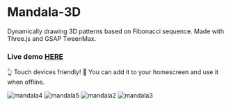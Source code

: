 # Mandala-3D
Dynamically drawing 3D patterns based on Fibonacci sequence. Made with Three.js and GSAP TweenMax.

### Live demo [HERE](https://arturbien.github.io/Mandala-3D/)

:point_up_2: Touch devices friendly! :mobile_phone_off: You can add it to your homescreen and use it when offline.





![mandala4](https://user-images.githubusercontent.com/28541613/36566522-08fbb7be-1824-11e8-8829-b49c08a73fa2.png)
![mandala5](https://user-images.githubusercontent.com/28541613/36566523-091fda54-1824-11e8-9241-2297fe33423b.png)
![mandala2](https://user-images.githubusercontent.com/28541613/36566520-088a1758-1824-11e8-90c6-d61e4953d553.png)
![mandala3](https://user-images.githubusercontent.com/28541613/36566521-08d74d84-1824-11e8-99c9-324bc82b15a2.png)

